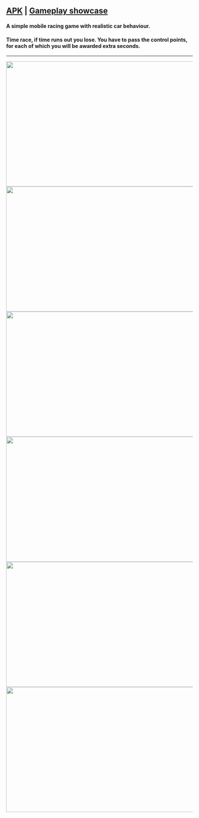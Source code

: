 ## [APK](https://drive.google.com/drive/folders/1NV0Bgk0o2eI0yi3oCAy8Ta6eZ4Wtes_q?usp=sharing) | [Gameplay showcase](https://www.youtube.com/watch?v=lKB8PwOaL9I)

#### A simple mobile racing game with realistic car behaviour. 

#### Time race, if time runs out you lose. You have to pass the control points, for each of which you will be awarded extra seconds. 


__________________________________

<img src="https://media.giphy.com/media/v1.Y2lkPTc5MGI3NjExZXJvOTNhNGlydWpneGcwcTltNGNocWlweXo1cWoxZDV0YW1peTkwYiZlcD12MV9pbnRlcm5hbF9naWZfYnlfaWQmY3Q9Zw/d7Xjj9aDGubqSYbzTs/giphy-downsized-large.gif" width="600" height="338" />
<img src="https://i.giphy.com/07UDg8xyQRXWM1VnRA.webp" width="600" height="338" />
<img src="https://media.giphy.com/media/v1.Y2lkPTc5MGI3NjExdXp0cXJzcjBpcXFsNW1nbWc1b2F3bXUwcTBkOWlteTcyOGZoZGJjMyZlcD12MV9pbnRlcm5hbF9naWZfYnlfaWQmY3Q9Zw/wb59ZN4wlywABVHwmy/giphy-downsized-large.gif" width="600" height="338" />
<img src="https://media.giphy.com/media/v1.Y2lkPTc5MGI3NjExcjJwbWZoZzB2eWtiMzFiOGM5MzF3OHg4aGxmZmZwMXF1bTE1OW9kOSZlcD12MV9pbnRlcm5hbF9naWZfYnlfaWQmY3Q9Zw/gUvDmBqf30w4spXxsj/giphy-downsized-large.gif" width="600" height="338" /> 
<img src="https://i.giphy.com/r5OlOFmjdG6828u3sz.webp" width="600" height="338" />
<img src="https://media.giphy.com/media/v1.Y2lkPTc5MGI3NjExNGQ5a2tmdjZxNjIwYXpkcmU2Z2k4Y2tjb3diODVhMXppNmE5bjEyMCZlcD12MV9pbnRlcm5hbF9naWZfYnlfaWQmY3Q9Zw/UV3VtUAtlPlviUbsQX/giphy-downsized-large.gif" width="600" height="338" /> 
